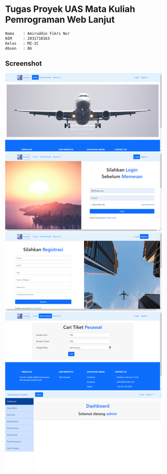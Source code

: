 # Tugas Proyek UAS Mata Kuliah Pemrograman Web Lanjut
    Nama    : Amiruddin Fikri Nur
    NIM     : 2031710163
    Kelas   : MI-2C
    Absen   : 06

## Screenshot
![Screenshot](dokumentasi/1_home.png)
<br>
![Screenshot](dokumentasi/2_login.png)
<br>
![Screenshot](dokumentasi/3_register.png)
<br>
![Screenshot](dokumentasi/4_cariTiket.png)
<br>
![Screenshot](dokumentasi/5_dashboardAdmin.png)

